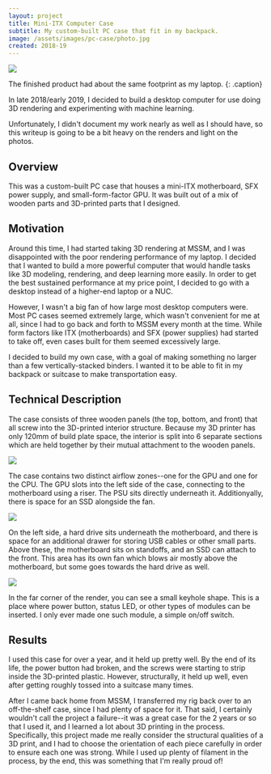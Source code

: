 ```yaml
---
layout: project
title: Mini-ITX Computer Case
subtitle: My custom-built PC case that fit in my backpack.
image: /assets/images/pc-case/photo.jpg
created: 2018-19
---
```


![](/assets/images/pc-case/photo.jpg)

The finished product had about the same footprint as my laptop.
{: .caption}

In late 2018/early 2019, I decided to build a desktop computer for use doing
3D rendering and experimenting with machine learning.

Unfortunately, I didn't document my work nearly as well as I should have, so
this writeup is going to be a bit heavy on the renders and light on the photos.

## Overview

This was a custom-built PC case that houses a mini-ITX motherboard, SFX power
supply, and small-form-factor GPU. It was built out of a mix of wooden parts
and 3D-printed parts that I designed.

## Motivation

Around this time, I had started taking 3D rendering at MSSM, and I was
disappointed with the poor rendering performance of my laptop. I decided that I
wanted to build a more powerful computer that would handle tasks like 3D
modeling, rendering, and deep learning more easily. In order to get the best
sustained performance at my price point, I decided to go with a desktop instead
of a higher-end laptop or a NUC.

However, I wasn't a big fan of how large most desktop computers were. Most PC
cases seemed extremely large, which wasn't convenient for me at all, since I
had to go back and forth to MSSM every month at the time. While form factors
like ITX (motherboards) and SFX (power supplies) had started to take off, even
cases built for them seemed excessively large.

I decided to build my own case, with a goal of making something no larger than
a few vertically-stacked binders. I wanted it to be able to fit in my backpack
or suitcase to make transportation easy.

## Technical Description

The case consists of three wooden panels (the top, bottom, and front) that all
screw into the 3D-printed interior structure. Because my 3D printer has only
120mm of build plate space, the interior is split into 6 separate sections
which are held together by their mutual attachment to the wooden panels.

![](/assets/images/pc-case/exploded.jpg)

The case contains two distinct airflow zones--one for the GPU and one for the
CPU. The GPU slots into the left side of the case, connecting to the
motherboard using a riser. The PSU sits directly underneath it. Additionyally,
there is space for an SSD alongside the fan.

![](/assets/images/pc-case/rightside.jpg)

On the left side, a hard drive sits underneath the motherboard, and there is
space for an additional drawer for storing USB cables or other small parts.
Above these, the motherboard sits on standoffs, and an SSD can attach to the
front. This area has its own fan which blows air mostly above the motherboard,
but some goes towards the hard drive as well.

![](/assets/images/pc-case/leftside.jpg)

In the far corner of the render, you can see a small keyhole shape. This is
a place where power button, status LED, or other types of modules can be
inserted. I only ever made one such module, a simple on/off switch.

## Results

I used this case for over a year, and it held up pretty well. By the end of
its life, the power button had broken, and the screws were starting to strip
inside the 3D-printed plastic. However, structurally, it held up well, even
after getting roughly tossed into a suitcase many times.

After I came back home from MSSM, I transferred my rig back over to an
off-the-shelf case, since I had plenty of space for it. That said, I certainly
wouldn't call the project a failure--it was a great case for the 2 years or so
that I used it, and I learned a lot about 3D printing in the process.
Specifically, this project made me really consider the structural qualities
of a 3D print, and I had to choose the orientation of each piece carefully
in order to ensure each one was strong. While I used up plenty of filament
in the process, by the end, this was something that I'm really proud of!
